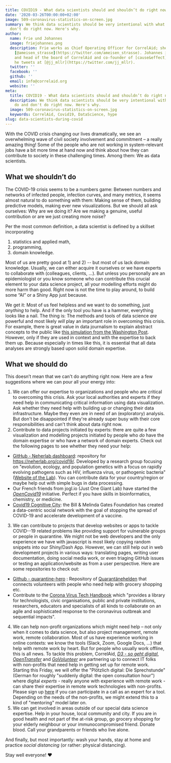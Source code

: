 ```yaml
---
title: COVID19 - What data scientists should and shouldn’t do right now
date: '2020-03-26T00:00:00+02:00'
image: 509-coronavirus-statistics-on-screen.jpg
summary: We think data scientists should be very intentional with what they do and
  don't do right now. Here's why.
author:
  name: Frie und Johannes
  image: friejohannes.png
  description: Frie works as Chief Operating Officer for CorrelAid; she tweets at
    [@ameisen_strasse](https://twitter.com/ameisen_strasse). Johannes is the founder
    and head of the board of CorrelAid and co-founder of [cause&effect](https://www.cause-effect.io/);
    he tweets at [@jj_mllr](https://twitter.com/jj_mllr).
  twitter: ''
  facebook: ''
  github: ''
  email: info@correlaid.org
  website: ''
meta:
  title: COVID19 - What data scientists should and shouldn’t do right now
  description: We think data scientists should be very intentional with what they
    do and don't do right now. Here's why.
  image: 509-coronavirus-statistics-on-screen.jpg
  keywords: CorrelAid, Covid19, DataScience, hype
slug: data-scientists-during-covid
---
```


With the COVID crisis changing our lives dramatically, we see an overwhelming wave of civil society involvement and commitment – a really amazing thing! Some of the people who are not working in system-relevant jobs have a bit more time at hand now and think about how they can contribute to society in these challenging times. Among them: We as data scientists. 


## What we shouldn’t do

The COVID-19 crisis seems to be a numbers game: Between numbers and networks of infected people, infection curves, and many metrics, it seems almost natural to do something with them: Making sense of them, building predictive models, making ever new visualizations. But we should all ask ourselves: Why are we doing it? Are we making a genuine, useful contribution or are we just creating more noise?

Per the most common definition, a data scientist is defined by a skillset incorporating 

1) statistics and applied math, 
2) programming, 
3) domain knowledge. 

Most of us are pretty good at 1) and 2) -- but most of us lack domain knowledge. Usually, we can either acquire it ourselves or we have experts to collaborate with (colleagues, clients, ...). But unless you personally are an epidemiologist or you know someone who can contribute this crucial element to your data science project, all your modelling efforts might do more harm than good. Right now is not the time to play around, to build some “AI” or a Shiny App just because. 

We get it: Most of us feel helpless and we want to do something, just *anything* to help. And if the only tool you have is a hammer, everything looks like a nail. The thing is: The methods and tools of data science *are* powerful and most likely *will* play an important role in overcoming this crisis. For example, there is great value in data journalism to explain abstract concepts to the public like [this simulation from the Washington Post](https://www.washingtonpost.com/graphics/2020/world/corona-simulator/). However, only if they are used in context and with the expertise to back them up. Because especially in times like this, it is essential that all data analyses are strongly based upon solid domain expertise.



## What we should do

This doesn’t mean that we can't do anything right now. Here are a few suggestions where we can pour all your energy into:

1)	We can offer our expertise to organizations and people who are critical to overcoming this crisis. Ask your local authorities and experts if they need help in communicating critical information using data visualization. Ask whether they need help with building up or changing their data infrastructure. Maybe they even are in need of an (exploratory) analysis. But don't be disappointed if they're already super busy with their core responsibilities and can't think about data right now. 
2)	Contribute to data projects initiated by experts: there are quite a few visualization and modelling projects initiated by people who *do* have the domain expertise or who have a network of domain experts. Check out the following pages to see whether they need your help:
- [GitHub - Neherlab dashboard](https://github.com/neherlab/covid19_scenarios_data): repository for https://neherlab.org/covid19/. Developed by a research group focusing on "evolution, ecology, and population genetics with a focus on rapidly evolving pathogens such as HIV, influenza virus, or pathogenic bacteria" ([Website of the Lab](https://neherlab.org/)). You can contribute data for your country/region or maybe help out with simple bugs in data processing.
- Our French friends from jogl.io (Just One Giant Lab) have started the [*OpenCovid19*](https://app.jogl.io/program/opencovid19) initiative. Perfect if you have skills in bioinformatics, chemistry, or medicine. 
- [Covid19 Cognitive City](https://covid-19.cognitive.city/cognitive): the Bill & Melinda Gates Foundation has created a data-centric social network with the goal of stopping the spread of COVID-19 and accelerate development of a vaccine.
3)	We can contribute to projects that develop websites or apps to tackle COVID--19 related problems like providing support for vulnerable groups or people in quarantine. We might not be web developers and the only experience we have with javascript is most likely copying random snippets into our Shiny/Dash App. However, we can still help out in web development projects in various ways: translating pages, writing user documentation, doing social media work, or even triaging GitHub issues or testing an application/website as from a user perspective. Here are some repositories to check out:
- [Github - quarantine-hero](https://github.com/kenodressel/quarantine-hero) : Repository of [Quarantänehelden](https://www.quarantaenehelden.org/#/) that connects volunteers with people who need help with grocery shopping etc. 
- Contribute to the [Corona Virus Tech Handbook](https://coronavirustechhandbook.com/home) which "provides a library for technologists, civic organisations, public and private institutions, researchers, educators and specialists of all kinds to collaborate on an agile and sophisticated response to the coronavirus outbreak and sequential impacts".
4) We can help non-profit organizations which might need help – not only when it comes to data science, but also project management, remote work, remote collaboration. Most of us have experience working in online contexts: we know the tools (Slack, Zoom, Google Docs, ...) that help with remote work by heart. But for people who usually work offline, this is all news. To tackle this problem, CorrelAid, *[D3 - so geht digital](https://so-geht-digital.de/)*, *[OpenTransfer](https://opentransfer.de/)* and *[GoVolunteer](https://govolunteer.com/de)*  are partnering up to connect IT folks with non-profits that need help in getting set up for remote work. Starting this Friday, we will offer the "Plötzlich digital: Die Sprechstunde" (German for roughly "suddenly digital: the open consultation hour") where digital *experts* - really anyone with experience with remote work - can share their expertise in remote work technologies with non-profits. Please sign up [here](https://forms.gle/GXuQzgjQ9QWLtgbV6) if you can participate in a call as an expert for a tool. Depending on the needs of the non-profits, we might extend this to a kind of "mentoring" model later on. 
5)	We can get involved in areas outside of our special data science expertise. Help in your house, local community and city. If you are in good health and not part of the at-risk group, go grocery shopping for your elderly neighbour or your immunocompromised friend. Donate blood. Call your grandparents or friends who live alone.

And finally, but most importantly: wash your hands, stay at home and practice *social distancing* (or rather: physical distancing). 

Stay well everyone! ❤️


